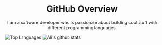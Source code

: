 <H1 align='center'>GitHub Overview</H1>
<p align='center'>I am a software developer who is passionate about building cool stuff with different programming languages.</p>


![Top Languages](https://github-readme-stats.vercel.app/api/top-langs/?username=ghtali)
![Ali's github stats](https://github-readme-stats.vercel.app/api?username=ghtali)



